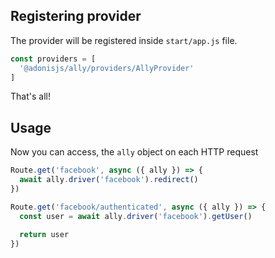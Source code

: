 ## Registering provider

The provider will be registered inside `start/app.js` file.

```js
const providers = [
  '@adonisjs/ally/providers/AllyProvider'
]
```

That's all!

## Usage

Now you can access, the `ally` object on each HTTP request

```js
Route.get('facebook', async ({ ally }) => {
  await ally.driver('facebook').redirect()
})

Route.get('facebook/authenticated', async ({ ally }) => {
  const user = await ally.driver('facebook').getUser()

  return user
})
```
